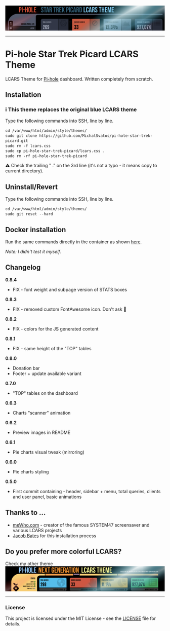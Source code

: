 ![Pi-hole Star Trek Picard LCARS Theme](https://github.com/MichalSvatos/pi-hole-star-trek-picard/raw/main/previews/pi-hole-star-trek-picard-lcars.png)
***

# Pi-hole Star Trek Picard LCARS Theme

LCARS Theme for [Pi-hole](https://github.com/pi-hole/pi-hole) dashboard. Written completely from scratch.

## Installation
### ℹ️ This theme replaces the original blue LCARS theme
Type the following commands into SSH, line by line.

```
cd /var/www/html/admin/style/themes/
sudo git clone https://github.com/MichalSvatos/pi-hole-star-trek-picard.git
sudo rm -f lcars.css
sudo cp pi-hole-star-trek-picard/lcars.css .
sudo rm -rf pi-hole-star-trek-picard
```

⚠️ Check the trailing " ." on the 3rd line (it's not a typo - it means copy to current directory).

## Uninstall/Revert
Type the following commands into SSH, line by line.

```
cd /var/www/html/admin/style/themes/
sudo git reset --hard
```

## Docker installation
Run the same commands directly in the container as shown [here](https://github.com/MichalSvatos/pi-hole-lcars-next-gen/issues/1#issuecomment-1372378045).

_Note: I didn't test it myself._

## Changelog
**0.8.4**
- FIX - font weight and subpage version of STATS boxes

**0.8.3**
- FIX - removed custom FontAwesome icon. Don't ask 🤦

**0.8.2**
- FIX - colors for the JS generated content 

**0.8.1**
- FIX - same height of the "TOP" tables

**0.8.0**
- Donation bar
- Footer + update available variant

**0.7.0**
- "TOP" tables on the dashboard 

**0.6.3**
- Charts "scanner" animation

**0.6.2**
- Preview images in README

**0.6.1**
- Pie charts visual tweak (mirroring)

**0.6.0**
- Pie charts styling

**0.5.0**
- First commit containing - header, sidebar + menu, total queries, clients and user panel, basic animations

## Thanks to ...
- [meWho.com](https://mewho.com) - creator of the famous SYSTEM47 screensaver and various LCARS projects
- [Jacob Bates](https://github.com/jacobbates) for this installation process

## Do you prefer more colorful LCARS?
Check my other theme
[![Pi-hole LCARS Next Generation Theme](https://github.com/MichalSvatos/pi-hole-star-trek-picard/raw/main/previews/pi-hole-tng-lcars.png)](https://github.com/MichalSvatos/pi-hole-lcars-next-gen)

---
### License
This project is licensed under the MIT License - see the [LICENSE](LICENSE) file for details.
